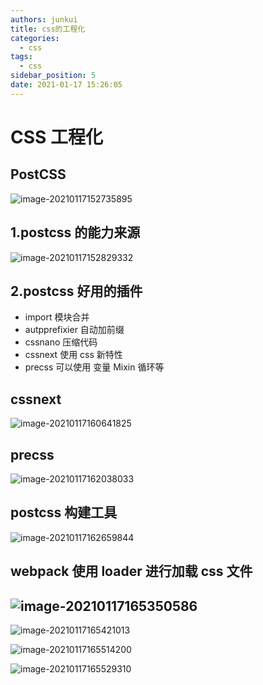 ```yaml
---
authors: junkui
title: css的工程化
categories:
  - css
tags:
  - css
sidebar_position: 5
date: 2021-01-17 15:26:05
---
```


# CSS 工程化

## PostCSS

![image-20210117152735895](./css的工程化/image-20210117152735895.png)

## 1.postcss 的能力来源

![image-20210117152829332](./css的工程化/image-20210117152829332.png)

## 2.postcss 好用的插件

- import 模块合并
- autpprefixier 自动加前缀
- cssnano 压缩代码
- cssnext 使用 css 新特性
- precss 可以使用 变量 Mixin 循环等

## cssnext

![image-20210117160641825](./css的工程化/image-20210117160641825.png)

## precss

![image-20210117162038033](./css的工程化/image-20210117162038033.png)

## postcss 构建工具

![image-20210117162659844](./css的工程化/image-20210117162659844.png)

## webpack 使用 loader 进行加载 css 文件

## ![image-20210117165350586](./css的工程化/image-20210117165350586.png)

![image-20210117165421013](./css的工程化/image-20210117165421013.png)

![image-20210117165514200](./css的工程化/image-20210117165514200.png)

![image-20210117165529310](./css的工程化/image-20210117165529310.png)
